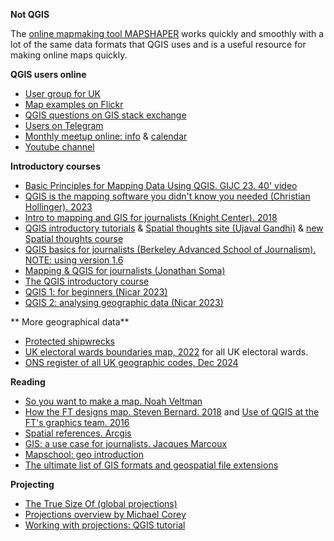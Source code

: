 **Not QGIS**

The [online mapmaking tool MAPSHAPER](https://mapshaper.org/) works quickly and smoothly with a lot of the same data formats that QGIS uses and is a useful resource for making online maps quickly.

**QGIS users online**

- [User group for UK](https://uk.osgeo.org/qgis.html)
- [Map examples on Flickr](https://www.flickr.com/groups/qgis/pool/)
- [QGIS questions on GIS stack exchange](https://gis.stackexchange.com/questions/tagged/qgis)
- [Users on Telegram](https://t.me/joinchat/Aq2V5RPoxYYhXqUPoxRWPQ)
- [Monthly meetup online: info](https://github.com/qgis/QGIS/wiki) & [calendar](https://calendar.google.com/calendar/u/0/embed?src=qgis.org_1vgiosr4qevmb05nc0c0us8o1o@group.calendar.google.com)
- [Youtube channel](https://www.youtube.com/channel/UCGS162t4hkOA0b35ucf1yng/featured)


**Introductory courses**

- [Basic Principles for Mapping Data Using QGIS. GIJC 23. 40' video](https://www.youtube.com/watch?v=PuAaPXV5fs4)
- [QGIS is the mapping software you didn't know you needed (Christian Hollinger). 2023](https://chollinger.com/blog/2023/01/qgis-is-the-mapping-software-you-didnt-know-you-needed/)
- [Intro to mapping and GIS for journalists (Knight Center). 2018](https://journalismcourses.org/course/mappingandgis/)
- [QGIS introductory tutorials](https://www.qgistutorials.com/en/) & [Spatial thoughts site (Ujaval Gandhi)](https://courses.spatialthoughts.com/spatial-data-viz.html) & [new Spatial thoughts course](https://courses.spatialthoughts.com/introduction-to-qgis)
- [QGIS basics for journalists (Berkeley Advanced School of Journalism). NOTE: using version 1.6](https://multimedia.journalism.berkeley.edu/tutorials/qgis-basics-journalists/)
- [Mapping & QGIS for journalists (Jonathan Soma)](https://jonathansoma.com/tutorials/mapping/)
- [The QGIS introductory course](https://docs.qgis.org/testing/en/docs/gentle_gis_introduction/index.html#gentle-introduction-gis)
- [QGIS 1: for beginners (Nicar 2023)](https://ire-resources.s3.us-west-1.amazonaws.com/tipsheets/20230302-30077.pdf)
- [QGIS 2: analysing geographic data (Nicar 2023)](https://ire-resources.s3.us-west-1.amazonaws.com/tipsheets/20230302-30078.pdf)


** More geographical data**
- [Protected shipwrecks ](https://datamap.gov.wales/layers/inspire-wg:Cadw_DesignatedWrecks)
- [UK electoral wards boundaries map, 2022](https://geoportal.statistics.gov.uk/datasets/wards-december-2022-boundaries-uk-bsc/explore) for all UK electoral wards. 
- [ONS register of all UK geographic codes, Dec 2024](https://geoportal.statistics.gov.uk/datasets/ons::register-of-geographic-codes-december-2024-for-the-uk/about)


**Reading**

- [So you want to make a map. Noah Veltman](https://github.com/veltman/learninglunches/tree/master/maps)
- [How the FT designs map. Steven Bernard. 2018](https://www.ft.com/content/35188c6a-4870-11e8-8ee8-cae73aab7ccb) and [Use of QGIS at the FT's graphics team. 2016](https://www.qgis.org/en/site/about/case_studies/qgis_at_financial_times.html)
- [Spatial references. Arcgis](https://developers.arcgis.com/documentation/spatial-references/)
- [GIS: a use case for journalists. Jacques Marcoux](https://datajournalism.com/read/longreads/geographic-information-systems-a-use-case-for-journalists)
- [Mapschool: geo introduction](https://mapschool.io/)
- [The ultimate list of GIS formats and geospatial file extensions](https://gisgeography.com/gis-formats/)

**Projecting**

- [The True Size Of (global projections)](https://thetruesize.com)
- [Projections overview by Michael Corey](https://source.opennews.org/articles/choosing-right-map-projection/)
- [Working with projections: QGIS tutorial](https://www.qgistutorials.com/en/docs/3/working_with_projections.html)
